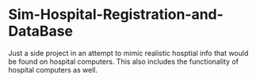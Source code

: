 # Sim-Hospital-Registration-and-DataBase
Just a side project in an attempt to mimic realistic hosptial info that would be found on hospital computers. This also includes the functionality of hospital computers as well.
